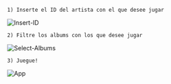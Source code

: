     1) Inserte el ID del artista con el que desee jugar

![Insert-ID](https://user-images.githubusercontent.com/101211643/195449939-7328f39c-5688-4659-abed-9a095e836f94.png)

    2) Filtre los albums con los que desee jugar

![Select-Albums](https://user-images.githubusercontent.com/101211643/195449959-3b74dab4-8bd2-4cd8-81bb-b04d3d795793.png)

    3) Juegue!

![App](https://user-images.githubusercontent.com/101211643/195449972-170c907e-5a68-488e-a52b-9d9b7489aca2.png)
